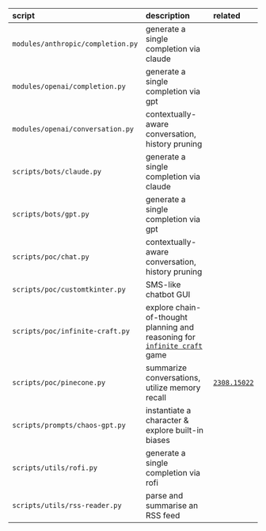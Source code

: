 
| script | description | related |
| :-     | :-          | :-      |
| ```modules/anthropic/completion.py``` | generate a single completion via claude | |
| ```modules/openai/completion.py```    | generate a single completion via gpt | |
| ```modules/openai/conversation.py```  | contextually-aware conversation, history pruning | |
| ```scripts/bots/claude.py```          | generate a single completion via claude | |
| ```scripts/bots/gpt.py```             | generate a single completion via gpt | |
| ```scripts/poc/chat.py```             | contextually-aware conversation, history pruning | |
| ```scripts/poc/customtkinter.py```    | SMS-like chatbot GUI |  |
| ```scripts/poc/infinite-craft.py```   | explore chain-of-thought planning and reasoning for [```infinite craft```](https://neal.fun/infinite-craft) game | |
| ```scripts/poc/pinecone.py```         | summarize conversations, utilize memory recall | [```2308.15022```](https://arxiv.org/abs/2308.15022) |
| ```scripts/prompts/chaos-gpt.py```    | instantiate a character & explore built-in biases | |
| ```scripts/utils/rofi.py```           | generate a single completion via rofi | |
| ```scripts/utils/rss-reader.py```     | parse and summarise an RSS feed | |
